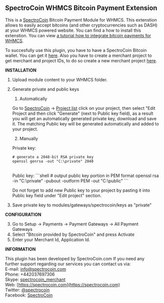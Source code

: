 SpectroCoin WHMCS Bitcoin Payment Extension
---------------

This is a [SpectroCoin](https://spectrocoin.com/) Bitcoin Payment Module for WHMCS. This extenstion allows to easily accept bitcoins (and other cryptocurrencies such as DASH) at your WHMCS powered website. You can find a  how to install this extenstion. You can view [a tutorial how to integrate bitcoin payments for WHMCS](https://www.youtube.com/watch?v=AwvrjjCfJgc).

To succesfully use this plugin, you have to have a SpectroCoin Bitcoin wallet. You can get it [here](https://spectrocoin.com/en/bitcoin-wallet.html). Also you have to create a merchant project to get merchant and project IDs, to do so create a new merchant project [here](https://spectrocoin.com/en/merchant/api/create.html).

**INSTALLATION**

1. Upload module content to your WHMCS folder.
2. Generate private and public keys
	1. Automatically<br />
	
	Go to [SpectroCoin](https://spectrocoin.com/) -> [Project list](https://spectrocoin.com/en/merchant/api/list.html)
	click on your project, then select "Edit Project and then click "Generate" (next to Public key field), as a result you will get an automatically generated private key, download and save it. The matching Public key will be generated automatically and added to your project.
	
	2. Manually<br />
    	
	Private key:
    ```shell
    # generate a 2048-bit RSA private key
    openssl genrsa -out "C:\private" 2048
	
    ```
    <br />
    	Public key:
    ```shell
    # output public key portion in PEM format
    openssl rsa -in "C:\private" -pubout -outform PEM -out "C:\public"
    ```
	<br />

	Do not forget to add new Public key to your project by pasting it into Public key field under "Edit project" section. 
    
4. Save private key to modules/gateways/spectrocoin/keys as "private"

**CONFIGURATION**

3. Go to Setup -> Payments -> Payment Gateways -> All Payment Gateways
4. Select "Bitcoin provided by SpectroCoin" and press Activate
5. Enter your Merchant Id, Application Id.

**INFORMATION** 

This plugin has been developed by SpectroCoin.com
If you need any further support regarding our services you can contact us via:<br />
E-mail: [info@spectrocoin.com](mailto:info@spectrocoin.com)<br />
Phone: +442037697306<br />
Skype: [spectrocoin_merchant](skype:spectrocoin_merchant)<br />
Web: [https://spectrocoin.com](https://spectrocoin.com)<br />
Twitter: [@spectrocoin](https://twitter.com/spectrocoin)<br />
Facebook: [SpectroCoin](https://www.facebook.com/spectrocoin)<br />
